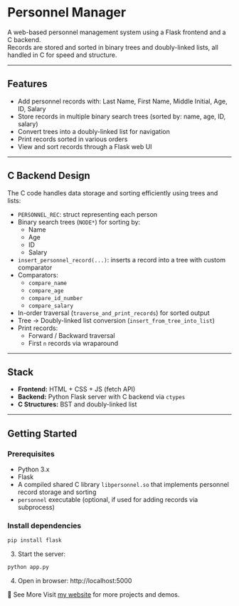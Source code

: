 # Personnel Manager

A web-based personnel management system using a Flask frontend and a C backend.  
Records are stored and sorted in binary trees and doubly-linked lists, all handled in C for speed and structure.

---

## Features

- Add personnel records with: Last Name, First Name, Middle Initial, Age, ID, Salary
- Store records in multiple binary search trees (sorted by: name, age, ID, salary)
- Convert trees into a doubly-linked list for navigation
- Print records sorted in various orders
- View and sort records through a Flask web UI

---

## C Backend Design

The C code handles data storage and sorting efficiently using trees and lists:

- `PERSONNEL_REC`: struct representing each person
- Binary search trees (`NODE*`) for sorting by:
  - Name
  - Age
  - ID
  - Salary
- `insert_personnel_record(...)`: inserts a record into a tree with custom comparator
- Comparators:
  - `compare_name`
  - `compare_age`
  - `compare_id_number`
  - `compare_salary`
- In-order traversal (`traverse_and_print_records`) for sorted output
- Tree → Doubly-linked list conversion (`insert_from_tree_into_list`)
- Print records:
  - Forward / Backward traversal
  - First `n` records via wraparound

---

## Stack

- **Frontend:** HTML + CSS + JS (fetch API)
- **Backend:** Python Flask server with C backend via `ctypes`
- **C Structures:** BST and doubly-linked list

---

## Getting Started

### Prerequisites

- Python 3.x
- Flask
- A compiled shared C library `libpersonnel.so` that implements personnel record storage and sorting
- `personnel` executable (optional, if used for adding records via subprocess)

### Install dependencies

```bash
pip install flask
```

3. Start the server:
```bash
python app.py
```

4. Open in browser: http://localhost:5000

🔗 See More
Visit [my website](https://ganaa.work) for more projects and demos.
